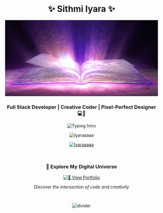 <h1 align="center">✨ Sithmi Iyara ✨</h1>

<p align="center">
 <img src="https://github.com/Iyaraaaaa/Iyaraaaaa/raw/main/bg.gif" width="600" height="250">
</p>

<h3 align="center">Full Stack Developer | Creative Coder | Pixel-Perfect Designer 💻🎨</h3>

<p align="center">
 <img src="https://readme-typing-svg.demolab.com?font=Fira+Code&weight=600&size=24&pause=1000&color=FF6EC7&center=true&vCenter=true&width=500&lines=Hi+I'm+Sithmi+Iyara+from+Sri+Lanka!;Passionate+about+Code%2C+Creativity.;Turning+Ideas+into+Reality+%F0%9F%94%A5" alt="Typing Intro" />
</p>

<p align="center"> 
 <img src="https://komarev.com/ghpvc/?username=Iyaraa&label=Profile%20views&color=0e75b6&style=flat" alt="Iyaraaaaa" /> 
</p>

<p align="center">
 <a href="https://github.com/ryo-ma/github-profile-trophy">
   <img src="https://github-profile-trophy.vercel.app/?username=Iyaraaaaa&theme=juicyfresh" alt="Iyaraaaaa" />
 </a>
</p>

<br>

<div align="center">
 
### 🌟 Explore My Digital Universe

[![💫 View Portfolio](https://img.shields.io/badge/💫%20View%20Portfolio-6366F1?style=for-the-badge&logo=sparkles&logoColor=white&labelColor=1E293B&shadowColor=6366F1)](https://iyaraaaaa.github.io/protofilio)

*Discover the intersection of code and creativity*

</div>

<br>

<p align="center">
 <img src="https://user-images.githubusercontent.com/73097560/115834477-dbab4500-a447-11eb-908a-139a6edaec5c.gif" alt="divider">
</p>
